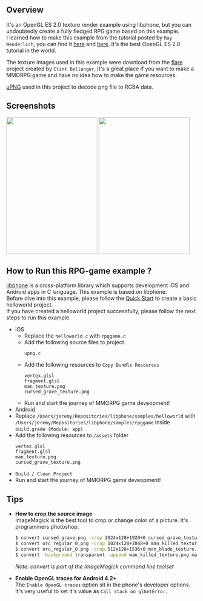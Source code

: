 Overview
-------------
It's an OpenGL ES 2.0 texture render example using libphone, but you can undoubtedly create a fully fledged RPG game based on this example.  
I learned how to make this example from the tutorial posted by `Ray Wenderlich`, you can find it [here](https://www.raywenderlich.com/3664/opengl-tutorial-for-ios-opengl-es-2-0) and [here](https://www.raywenderlich.com/4404/opengl-es-2-0-for-iphone-tutorial-part-2-textures). It's the best OpenGL ES 2.0 tutorial in the world.  

The texture images used in this example were download from the [flare](http://opengameart.org/content/flare) project created by `Clint Bellanger`, It's a great place if you want to make a MMORPG game and have no idea how to make the game resources.  

[uPNG](https://github.com/elanthis/upng) used in this project to decode png file to RGBA data.

Screenshots
----------------
<img src="https://raw.githubusercontent.com/huxingyi/libphone/master/samples/rpggame/screenshots/mmorpg.gif" width="240" height="360"/>
<img src="https://raw.githubusercontent.com/huxingyi/libphone/master/samples/rpggame/screenshots/android.png" width="240" height="360"/>  

How to Run this RPG-game example ?
--------------
[libphone](https://github.com/huxingyi/libphone) is a cross-platform library which supports development iOS and Android apps in C language.    This example is based on libphone.  
Before dive into this example, please follow the [Quick Start](https://github.com/huxingyi/libphone/blob/master/README.md#quick-start) to create a basic helloworld project.  
If you have created a helloworld project successfully, please follow the next steps to run this example.  
- iOS  
  - Replace the `helloworld.c` with `rpggame.c`  
  - Add the following source files to project.  
    ```
    upng.c
    ```
  - Add the following resources to `Copy Bundle Resources`  
    ```
    vertex.glsl
    fragment.glsl
    man_texture.png
    cursed_grave_texture.png
    ```
  - Run and start the journey of MMORPG game deveopment!  
- Android  
 - Replace `/Users/jeremy/Repositories/libphone/samples/helloworld` with `/Users/jeremy/Repositories/libphone/samples/rpggame` inside `build.grade (Module: app)`  
 - Add the following resources to `/assets` folder  
   ```
   vertex.glsl
   fragment.glsl
   man_texture.png
   cursed_grave_texture.png
   ```
 - `Build / Clean Project`  
 - Run and start the journey of MMORPG game deveopment!  

Tips
---------------
- **How to crop the source image**  
  ImageMagick is the best tool to crop or change color of a picture. It's programmers photoshop.   
  ```sh
  $ convert cursed_grave.png -crop 1024x128+1920+0 cursed_grave_texture.png
  $ convert orc_regular_0.png -crop 1024x128+2048+0 man_killed_texture.png
  $ convert orc_regular_0.png -crop 512x128+1536+0 man_blade_texture.png
  $ convert -background transparent -append man_killed_texture.png man_blade_texture.png man_texture.png
  ```
  *Note: convert is part of the ImageMagick command line toolset*

- **Enable OpenGL traces for Android 4.2+**  
  The `Enable OpenGL traces` option sit in the phone's developer options. It's very useful to set it's value as `Call stack on glGetError`.  
